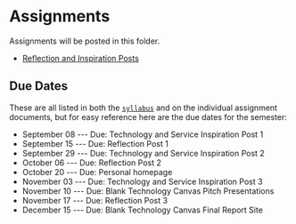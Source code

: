# Assignments

Assignments will be posted in this folder.

- [Reflection and Inspiration Posts](reflection_and_inspiration_posts.md)
<!-- - [Personal Homepage](personal_homepage.md)
- [Blank Technology Canvas Pitch Presentation](blank_technology_presentation.md)
- [Blank Technology Canvas Report](blank_technology_canvas_report.md)
 -->
## Due Dates

These are all listed in both the [`syllabus`](../syllabus) and on the individual assignment documents, but for easy reference here are the due dates for the semester:

-  September 08 --- Due: Technology and Service Inspiration Post 1
-  September 15 --- Due: Reflection Post 1
-  September 29 --- Due: Technology and Service Inspiration Post 2
-  October 06 --- Due: Reflection Post 2
-  October 20 --- Due: Personal homepage
-  November 03 --- Due: Technology and Service Inspiration Post 3
-  November 10 --- Due: Blank Technology Canvas Pitch Presentations
-  November 17 --- Due: Reflection Post 3
-  December 15 --- Due: Blank Technology Canvas Final Report Site
